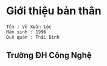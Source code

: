 ﻿# Giới thiệu bản thân
	Tên : Vũ Xuân Lộc
	Năm sinh : 1996
	Quê quán : Thái Bình

## Trường ĐH Công Nghệ

